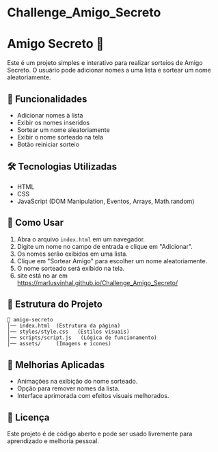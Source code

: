 # Challenge_Amigo_Secreto
# Amigo Secreto 🎁

Este é um projeto simples e interativo para realizar sorteios de Amigo Secreto. O usuário pode adicionar nomes a uma lista e sortear um nome aleatoriamente.

## 📌 Funcionalidades

- Adicionar nomes à lista
- Exibir os nomes inseridos
- Sortear um nome aleatoriamente
- Exibir o nome sorteado na tela
- Botão reiniciar sorteio

## 🛠️ Tecnologias Utilizadas

- HTML
- CSS
- JavaScript (DOM Manipulation, Eventos, Arrays, Math.random)

## 🚀 Como Usar

1. Abra o arquivo `index.html` em um navegador.
2. Digite um nome no campo de entrada e clique em "Adicionar".
3. Os nomes serão exibidos em uma lista.
4. Clique em "Sortear Amigo" para escolher um nome aleatoriamente.
5. O nome sorteado será exibido na tela.
6. site está no ar em https://marlusvinhal.github.io/Challenge_Amigo_Secreto/

## 📂 Estrutura do Projeto

```
📁 amigo-secreto
│── index.html  (Estrutura da página)
│── styles/style.css   (Estilos visuais)
│── scripts/script.js   (Lógica de funcionamento)
│── assets/     (Imagens e ícones)
```

## 🎨 Melhorias Aplicadas

- Animações na exibição do nome sorteado.
- Opção para remover nomes da lista.
- Interface aprimorada com efeitos visuais melhorados.
    
## 📝 Licença

Este projeto é de código aberto e pode ser usado livremente para aprendizado e melhoria pessoal.
